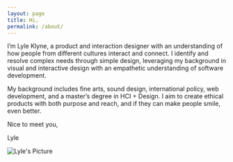 ```yaml
---
layout: page
title: Hi,
permalink: /about/
---
```

 

I’m Lyle Klyne, a product and interaction designer with an understanding of how people from different cultures interact and connect. I identify and resolve complex needs through simple design, leveraging my background in visual and interactive design with an empathetic understanding of software development. 

My background includes fine arts, sound design, international policy, web development, and a master’s degree in HCI + Design. I aim to create ethical products with both purpose and reach, and if they can make people smile, even better.

Nice to meet you,

Lyle

<img src="../images/other/lyle.png" class="profile-pic" alt="Lyle's Picture">
